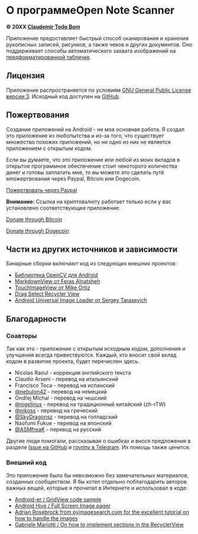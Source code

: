 О программеOpen Note Scanner
============================

**© 20XX [Claudemir Todo Bom](http://todobom.com)**

Приложение предоставляет быстрый способ сканирования и хранения рукописных записей, рисунков, а также чеков и других документов. Оно поддерживает способы автоматического захвата изображений на [предформатированной табличке](https://github.com/ctodobom/OpenNoteScanner/raw/master/Page%20Templates/A4%20with%202%20pages.pdf).

Лицензия
--------
Приложение распространяется по условиям [GNU General Public License версии 3](http://www.gnu.org/licenses/gpl.txt). Исходный код доступен на [GitHub](http://github.com/ctodobom/OpenNoteScanner).

Пожертвования
-------------

Создание приложений на Android  - не моя основная работа. Я создал это приложение из любопытства и из-за того, что существует множество похожих приложений, но ни одно из них не является приложением с открытым кодом.

Если вы думаете, что это приложение или любой из моих вкладов в открытое программное обеспечение стоит некоторого количества денег и готовы заплатить мне, то вы можете это сделать путё мпожертвования через Paypal, Bitcoin или Dogecoin.

[Пожертвовать через Paypal](https://www.paypal.com/cgi-bin/webscr?cmd=_s-xclick&hosted_button_id=X6XHVCPMRQEL4)

**Внимание:** Ссылка на криптовалюту работает только если у вас установлено соответствующее приложение:

[Donate through Bitcoin](bitcoin:1H5tqKZoWdqkR54PGe9w67EzBnLXHBFmt9)

[Donate through Dogecoin](dogecoin:DFBaP724XR3rfs9wFahBd353yFkgkqatvd)


Части из других источников и зависимости
----------------------------------------

Бинарные сборки включают код из следующих внешних проектов:

* [Библиотека OpenCV для Android](http://www.opencv.org)
* [MarkdownView от Feras Alnatsheh](https://github.com/falnatsheh/MarkdownView)
* [TouchImageView от Mike Ortiz](https://github.com/MikeOrtiz/TouchImageView)
* [Drag Select Recycler View](https://github.com/afollestad/drag-select-recyclerview)
* [Android Universal Image Loader от Sergey Tarasevich](https://github.com/nostra13/Android-Universal-Image-Loader)

Благодарности
-------------

### Соавторы

Так как это - приложение с открытым исходным кодом, дополнения и улучшения всегда привествуются. Каждый, кто вносит свой вклад кодом в развитие проекта, будет перечислен здесь.

* Nicolas Raoul - коррекция английского текста
* Claudio Arseni - перевод на итальянский
* Francisco Toca - перевод на испанский
* [@nebulon42](https://github.com/nebulon42) - перевод на немецкий
* Ondřej Míchal - перевод на чешский
* [@nigelinux](https://github.com/nigelinux) - перевод на традиционный китайский (zh-rTW)
* [@nikoss](https://github.com/nikoss) - перевод на греческий
* [@SkyDragonsz](https://github.com/SkyDragonsz) - перевод на голладский
* Naofumi Fukue - перевод на японский
* [@ASMfreaK](https://github.com/ASMfreaK) - перевод на русский

Другие люди помогали, рассказывая о ошибках и внося предложения в разделе [Issue на GitHub](https://github.com/ctodobom/OpenNoteScanner/issues) и [группу в Telegram](https://t.me/OpenNoteScanner). Их помощь также ценится.

### Внешний код

Это приложение было бы невозможно без замечательных материалов, созданных сообществом. Я бы хотел отдельно поблагодарить авторов важных вещей, которые я прочитал в Интернете и использовал в коде:

* [Android-er / GridView code sample](http://android-er.blogspot.com.br/2012/07/gridview-loading-photos-from-sd-card.html)
* [Android Hive / Full Screen Image pager](http://www.androidhive.info/2013/09/android-fullscreen-image-slider-with-swipe-and-pinch-zoom-gestures/)
* [Adrian Rosebrock from pyimagesearch.com for the excellent tutorial on how to handle the images](http://www.pyimagesearch.com/2014/09/01/build-kick-ass-mobile-document-scanner-just-5-minutes/)
* [Gabriele Mariotti / On how to implement sections in the RecyclerView](https://gist.github.com/gabrielemariotti/e81e126227f8a4bb339c)
